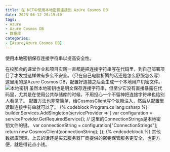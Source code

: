 ```yaml
---
title: 在.NET中使用本地密钥连接到 Azure Cosmos DB
date: 2023-06-12 20:19:10
tags: 
- Azure
- Azure Cosmos DB
- 数据库
categories:
- [Azure,Azure Cosmos DB]
---
```

使用本地密钥保存连接字符串以提高安全性。
<!--more-->
在校那会的课堂作业和项目实践一直都是把连接字符串写在代码里，到自己部署项目了才发觉这样做有多么不安全。（只在自己电脑折腾的话还是怎么舒服怎么写）
这里用的是Azure Cosmos DB，配置好连接之后会生成一个本地用户机密文件。
![本地密钥](/uploads/213341.jpg)
虽然本地密钥也是明文保存连接字符串，但至少它没有直接暴露在代码里，尤其是在使用公共存储库的时候，不用担心一个不留神把连接字符串也给别人看见了。
配置方法也非常简单，给CosmosClient写个依赖注入，然后从配置里读取连接字符串就可以了。
{% codeblock Program.cs lang:csharp %}
builder.Services.AddSingleton<CosmosClient>(serviceProvider =>
{
    var configuration = serviceProvider.GetRequiredService<IConfiguration>();
    // 这里的ConnectionStrings是本地密钥文件的键。
    var connectionString = configuration["ConnectionStrings"];
    return new CosmosClient(connectionString);
});
{% endcodeblock %}
其他数据库同理。上云的话还是买云服务器厂商提供的密钥保管服务更安全，也更方便，就是得花点小钱。